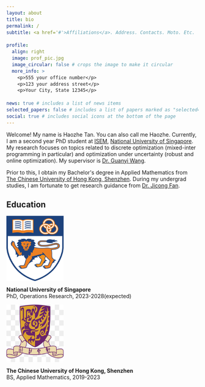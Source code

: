 ```yaml
---
layout: about
title: bio
permalink: /
subtitle: <a href='#'>Affiliations</a>. Address. Contacts. Moto. Etc.

profile:
  align: right
  image: prof_pic.jpg
  image_circular: false # crops the image to make it circular
  more_info: >
    <p>555 your office number</p>
    <p>123 your address street</p>
    <p>Your City, State 12345</p>

news: true # includes a list of news items
selected_papers: false # includes a list of papers marked as "selected={true}"
social: true # includes social icons at the bottom of the page
---
```


Welcome! My name is Haozhe Tan. You can also call me Haozhe.
Currently, I am a second year PhD student at [ISEM](https://cde.nus.edu.sg/isem/), [National University of Singapore](https://www.nus.edu.sg). My research focuses on topics related to discrete optimization (mixed-inter programming in particular) and optimization under uncertainty (robust and online optimization). My supervisor is [Dr. Guanyi Wang](https://sites.google.com/view/guanyiwang).

Prior to this, I obtain my Bachelor's degree in Applied Mathematics from [The Chinese University of Hong Kong, Shenzhen](https://www.cuhk.edu.cn/en). During my undergrad studies, I am fortunate to get research guidance from [Dr. Jicong Fan](https://jicongfan.github.io).

<div style='display: none'>
Write your biography here. Tell the world about yourself. Link to your favorite [subreddit](http://reddit.com). You can put a picture in, too. The code is already in, just name your picture `prof_pic.jpg` and put it in the `img/` folder.

Put your address / P.O. box / other info right below your picture. You can also disable any of these elements by editing `profile` property of the YAML header of your `_pages/about.md`. Edit `_bibliography/papers.bib` and Jekyll will render your [publications page](/al-folio/publications/) automatically.

Link to your social media connections, too. This theme is set up to use [Font Awesome icons](https://fontawesome.com/) and [Academicons](https://jpswalsh.github.io/academicons/), like the ones below. Add your Facebook, Twitter, LinkedIn, Google Scholar, or just disable all of them.
</div>


## Education
<img src="/assets/img/NUS.png" width="150" height = "170" style="vertical-align: middle;">
<p><b>National University of Singapore</b><br>
PhD, Operations Research, 2023-2028(expected)</p>


<img src="/assets/img/CUHKSZ.png" width="150" height = "150" style="vertical-align: middle;">
<p><b>The Chinese University of Hong Kong, Shenzhen</b><br>
BS, Applied Mathematics, 2019-2023</p>


